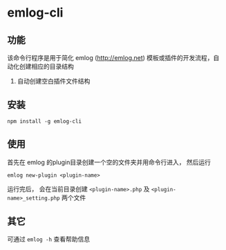 # emlog-cli

## 功能
该命令行程序是用于简化 emlog (http://emlog.net) 模板或插件的开发流程，自动化创建相应的目录结构

1. 自动创建空白插件文件结构

## 安装
```
npm install -g emlog-cli
```

## 使用
首先在 emlog 的plugin目录创建一个空的文件夹并用命令行进入， 然后运行
```
emlog new-plugin <plugin-name>
```
运行完后， 会在当前目录创建 `<plugin-name>.php` 及 `<plugin-name>_setting.php` 两个文件

## 其它

可通过 `emlog -h` 查看帮助信息